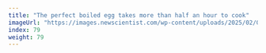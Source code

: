 ```yaml
---
title: "The perfect boiled egg takes more than half an hour to cook"
imageUrl: "https://images.newscientist.com/wp-content/uploads/2025/02/05150121/SEI_238664712.jpg?width=788"
index: 79
weight: 79
---
```

